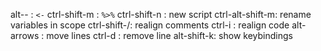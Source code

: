 alt--           : `<-` 
ctrl-shift-m    : `%>%`
ctrl-shift-n    : new script
ctrl-alt-shift-m: rename variables in scope 
ctrl-shift-/: realign comments
ctrl-i : realign code
alt-arrows : move lines
ctrl-d : remove line
alt-shift-k: show keybindings
